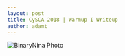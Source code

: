 ```yaml
---
layout: post
title: CySCA 2018 | Warmup I Writeup
author: adamt
---
```


![BinaryNina Photo]("static/binja_warmup1.png")
